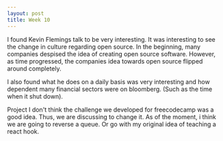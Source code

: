 ```yaml
---
layout: post
title: Week 10
---
```


I found Kevin Flemings talk to be very interesting.  It was interesting to see the change in culture regarding
open source.  In the beginning, many companies despised the idea of creating open source software.  However,
as time progressed, the companies idea towards open source flipped around completely.

I also found what he does on a daily basis was very interesting and how dependent many financial sectors were
on bloomberg. (Such as the time when it shut down).


Project
I don't think the challenge we developed for freecodecamp was a good idea.  Thus, we are discussing to change it.
As of the moment, i think we are going to reverse a queue.  Or go with my original idea of teaching a react hook.
